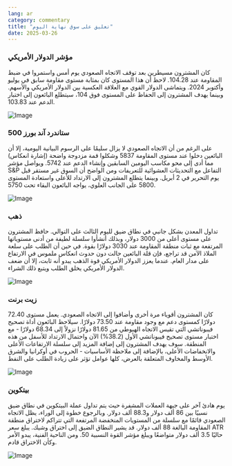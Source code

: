 ```yaml
---
lang: ar
category: commentary
title: "تعليق على سوق نهاية اليوم"
date: 2025-03-26
---
```


### مؤشر الدولار الأمريكي

كان المشترون مسيطرين بعد توقف الاتجاه الصعودي يوم أمس واستمروا في ضبط المقاومة عند 104.28. لاحظ أن هذا المستوى كان بمثابة مستوى مقاومة سابق في يوليو وأكتوبر 2024. ويتماشى الدولار القوي مع العلاقة العكسية بين الدولار الأمريكي والأسهم. وبينما يهدف المشترون إلى الحفاظ على المستوى فوق 104، سيتطلع البائعون إلى اختبار الدعم عند 103.83. 

![Image](https://markleighedu.github.io/img/Mar-2025/26-Mar-2025/gold.jpg)

### ستاندرد آند بورز 500

على الرغم من أن الاتجاه الصعودي لا يزال سليمًا على الرسوم البيانية اليومية، إلا أن البائعين دخلوا عند مستوى المقاومة 5837 وشكلوا قمة مزدوجة واضحة (إشارة انعكاس) مما أدى إلى محو مكاسب اليومين السابقين وإنشاء الدعم عند 5742. ويواصل مؤشر S&P التفاعل مع التحديثات العشوائية للتعريفات ومن الواضح أن السوق غير مستقر قبل يوم التحرير في 2 أبريل. وبينما يتطلع المشترون إلى الارتداد للأعلى واستعادة المستوى 5800 على الجانب العلوي، يواجه البائعون البقاء تحت 5750.  

![Image](https://markleighedu.github.io/img/Mar-2025/26-Mar-2025/price.jpg)

### ذهب

تداول المعدن بشكل جانبي في نطاق ضيق لليوم الثالث على التوالي. حافظ المشترون على مستوى أعلى من 3000 دولار، وبذلك أنشأوا سلسلة لطيفة من أدنى مستوياتها المرتفعة مع ثبات منطقة المقاومة عند 3030 دولارًا بقوة. في حين أن الطلب على سلعة الملاذ الآمن قد تراجع، فإن قلة البائعين حالت دون حدوث انعكاس ملموس في الارتفاع على مدار العام. عندما يعزز الدولار الأمريكي قوة الذهب يبدو أنه ثابت، إلا أن ضعف الدولار الأمريكي يخلق الطلب ويتبع ذلك الشراء.

![Image](https://markleighedu.github.io/img/Mar-2025/26-Mar-2025/pivot.jpg)

### زيت برنت

كان المشترون أقوياء مرة أخرى وأضافوا إلى الاتجاه الصعودي. يعمل مستوى 72.40 دولارًا كمستوى دعم مع وجود مقاومة عند 73.50 دولارًا. سيلاحظ البائعون أداة تصحيح فيبوناتشي التي تقيس الاتجاه الهبوطي من 81.65 دولارًا نزولاً إلى 68.34 دولارًا - مع اختبار مستوى تصحيح فيبوناتشي الأول (38.2%) الآن واحتمال الارتداد للأسفل من هذه المنطقة. سوف يهدف المشترون إلى إضافة المزيد إلى سلسلة الارتفاعات الأعلى والانخفاضات الأعلى، بالإضافة إلى ملاحظة الأساسيات - الحروب في أوكرانيا والشرق الأوسط والمخاوف المتعلقة بالعرض، كلها عوامل تؤثر على زيادة الطلب على النفط.

![Image](https://markleighedu.github.io/img/Mar-2025/26-Mar-2025/brentoil.jpg)

### بيتكوين

يوم هادئ آخر على جبهة العملات المشفرة حيث يتم تداول عملة البيتكوين في نطاق ضيق نسبيًا بين 86 ألف دولار و88.3 ألف دولار. وبالرجوع خطوة إلى الوراء، يظل الاتجاه الصعودي قائمًا مع سلسلة من المستويات المنخفضة المرتفعة التي تتراكم لاختراق منطقة المقاومة البالغة 88 ألف دولار. قد يشير النطاق الضيق إلى اختراق وشيك. يبلغ سعر ATR حاليًا 3.5 ألف دولار متواضعًا ويبلغ مؤشر القوة النسبية 50. ومن الناحية الفنية، يبدو الأمر وكأن الاختراق قادم.

![Image](https://markleighedu.github.io/img/Mar-2025/26-Mar-2025/bitcoin.jpg)

